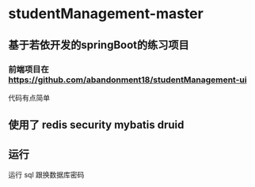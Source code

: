 # studentManagement-master
## 基于若依开发的springBoot的练习项目
### 前端项目在 https://github.com/abandonment18/studentManagement-ui
代码有点简单

## 使用了 redis security mybatis druid

## 运行 
  运行 sql
  跟换数据库密码
